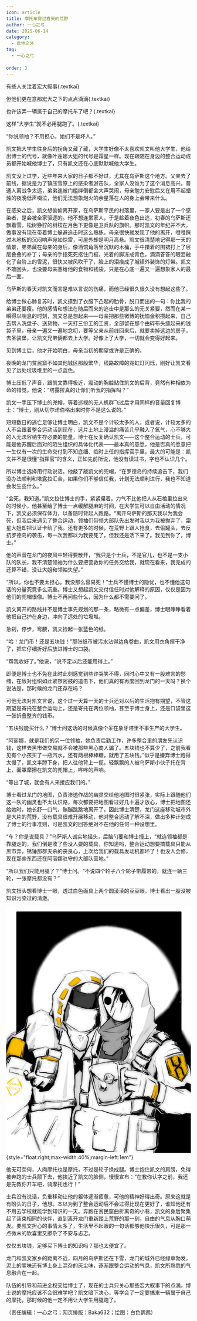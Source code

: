 ```yaml
---
icon: article
title: 摩托车穿过春天的荒野
author: 一心之弓
date: 2025-06-14
category:
  - 此地之外
tag:
  - 一心之弓

order: 3
---
```


有些人关注着宏大叙事{.textkai}

但他们更在意那宏大之下的点点滴滴{.textkai}

也许该弄一辆属于自己的摩托车了吧？{.textkai}

这样“大学生”就不必用腿跑了。{.textkai}

<!-- more -->

“你说领袖？不用担心，她们不是坏人。”

凯文把大学生往身后的拐角又藏了藏，大学生好像不太喜欢凯文叫他大学生，他给出博士的代号，就像叶莲娜大姐的代号是霜星一样。现在跟随在身边的整合运动成员都开始喊他博士了，只有凯文还在心底默默喊他大学生。

凯文没上过学，近些年来大家的日子都不好过，尤其在乌萨斯这个地方。父亲去了前线，据说是为了镇压雪原上的感染者游击队，全家人没谁为了这个消息高兴。普通人离战争太远，弟弟连被门槛绊倒都会大声哭闹，母亲勉力安慰后又在用不起蜡烛的夜晚低声啜泣，他们无法想象炮火的余星落在人的身上会带来什么。

在感染之后，凯文想偷偷离开家，在乌萨斯平民的村落里，一家人要是出了一个感染者，是会被全家驱逐的。他不想连累家人，于是趁着夜色出逃，初春的乌萨斯还飘着雪，松树狰狞的树枝在月色下更像是卫兵队的旗帜。那时凯文的年纪并不大，做事没有现在带着博士躲避追击时这么熟练，母亲很快就发现了他的离开，噔噔踩过木地板的沉闷响声宛如惊雷，可屋外却是明月高悬。凯文很清楚地记得那一天的情景，弟弟藏在母亲的身后，像酒馆角落里沉默的木桶，手中攥着的围裙打上了层层叠叠的补丁；母亲的手指死死抠住门框，光着的脚冻成青色，滴滴答答的眼泪融化了台阶上的雪泥，很快又被风吹干了，脸上的泪痕成了城镇外装饰的灯带。凯文不敢回头，也没要母亲塞给他的食物和钱袋，只是在心底一遍又一遍想象家人的最后一面。

乌萨斯的春天对凯文而言是难以言说的伤痛，而他已经很久很久没有想起这些了。

给博士做心肺复苏时，凯文摸到了衣服下凸起的肋骨，脱口而出的一句：你比我的弟弟还要瘦。他的感情和想法在随后而来的追击中是那么的无关紧要，然而在某一瞬得以喘息的时刻，凯文总是想起来——母亲把那些微博的抚恤金积攒起来，自己去帮人洗盘子、送货物，一天打三份工的工资，全部留在那个由碎布头缝起来的钱袋子里，母亲一遍又一遍地念叨，要等父亲从前线回来后，就要卖掉这边的房子，去圣骏堡，让凯文兄弟俩都去上大学。好像上了大学，一切就会变得好起来。

见到博士后，他才开始明白，母亲当初的期望或许是正确的。

夜晚的龙门贫民窟不如其他城区那般繁华，线路故障的霓虹灯闪烁，刚好让凯文看见了远处垃圾堆里的一点蓝色。

博士压低了声音，跟凯文靠得极近，震动的胸腔贴住凯文的后背，竟然有种相依为命的错觉。他说：“塔露拉真的让你们听我的指挥吗？”

凯文一手压下博士的兜帽，等着巡视的无人机群飞过后才用同样的音量回复博士：“博士，刚从切尔诺伯格出来时你不是这么说的。”

短短数日的逃亡足够让博士明白，凯文不是个计较太多的人，或者说，计较太多的人不会跟着整合运动活到现在，这片土地上漫溢的痛苦几乎融入了氧气，心不够大的人无法容纳生存必要的能量。博士在反复确认凯文——这个整合运动的士兵，可能是他苏醒后面对的陌生组织的具体化代表——最本真的意愿，他是否真的愿意把一生仅有一次的生命交付到不知底细、临时上任的指挥官手里，最大的可能是：凯文并不是很懂“指挥官”的含义，正如先前所说，他没有读过书，字也不认识几个。

所以博士选择用行动说话。他敲了敲凯文的兜帽，“在罗德岛的持续追击下，我们没办法顺利和塔露拉汇合，如果你们不够信任我，计划无法顺利进行，我也不知道会发生些什么。”

“会死，我知道。”凯文拉住博士的手，紧紧攥着，力气不比他把人从石棺里拉出来的时候小，他甚至给了博士一点缓解腿麻的时间，在大学生可以自由活动的情况下，凯文必须保存体力，以备随时背起人跑路。“离开乌萨斯的那天我以为我会死，但我后来遇见了整合运动，领袖们带领大部队先出发时我以为我被抛弃了，霜星大姐却把认证卡给了我。还有更多的时候，在荒野上跟人抢食，去偷罐头，去反抗罗德岛的袭击，每一次我都以为我要死了，但我还是活下来了。我见到你了，博士。”

他的声音在龙门的夜风中轻得要散开，“我只是个士兵，不是官儿，也不是一支小队的队长，我不清楚领袖为什么要把营救你的任务交给我，就现在看来，我完成的还算不错，没让大姐和领袖失望。”

“所以，你也不要太担心。我没那么容易死！”士兵不懂博士的隐忧，也不懂他这句话的分量究竟多么沉重。博士又想起凯文交付信任时对他解释的原因，仅仅是因为他们的兜帽很像。博士不再问些什么，因为什么都不需要问了。

凯文离开的路线并不是博士事先规划的那一条，略微有一点偏差，博士眼睁睁看着他把自己护在身边，冲向了远处的垃圾堆。

急刹，停步，弯腰，凯文捡起一张蓝色的纸。

“哈！龙门币！还是五块钱！”那张纸币被污水沾得边角卷曲，凯文用衣角擦干净了，把它仔细折好后放进博士的口袋。

“帮我收好了。”他说，“说不定以后还能用得上。”

即便是博士也不免在此时此刻感觉到些许哭笑不得，同时心中又有一股难言的愁绪，在敌对组织如此紧锣密鼓的追击下，他们真的有再度回到龙门的一天吗？换个说法是，那时候的龙门还存在吗？

可他无法对凯文言说，这个过一天算一天的士兵还对以后的生活抱有期望，不管这期望是寄托在整合运动上，还是寄托在两位领袖，甚至于博士身上，还是口袋里这一张折叠整齐的钱币。

“五块钱能买什么？”博士问这话的时候真像个呆在象牙塔里不事生产的大学生。

“阿丽娜，就是我们的另一位领袖，她负责后勤工作，许多整合里的朋友先认识钱，这样去黑市做交易就不会被那些黑心商人骗了。五块钱也不算少了，之前我看见有个小孩买了一瓶汽水，还有两根棒棒糖，就用了五块钱。”似乎是嫌弃博士跑得太慢了，凯文半蹲下身，把人往他背上一揽，轻飘飘的人被乌萨斯小伙子托在背上，面罩摩擦在凯文的兜帽上，哗哗的声响。

“等出了城，就会有人来接应我们的。”

博士看过龙门的地图，负责渗透作战的幽灵交给他地图时很紧张，实际上跟随他们这一队的幽灵也不太认识路，每次都要把地图看过好几十遍才放心，博士把地图还给她时，她长舒一口气，蹦蹦跳跳地离开了。因此博士清楚，龙门这座移动城市外是大片的荒野，没有载具很难开展移动，他对整合运动了解不深，做出多种计划成了博士的行事准则，可是凯文的回答绝对不在他的任何一种设想里。

“车？你是说载具？”乌萨斯人诚实地摇头，后脑勺要和博士撞上，“就连领袖都是靠腿走的，我们倒是收了些没人要的载具，你知道吗，整合运动想要搞载具只能从黑市弄，锈锤那群天杀的丧良心，上次给我们的载具发动机都坏了！也没人会修，现在那些东西还在阿丽娜驻守的大部队营地。”

“所以我们只能用腿了？”博士问。“不说四个轮子八个轮子带履带的，就连一辆三轮，一张摩托都没有？”

凯文扭头想看博士一眼，透过白色面具上两个圆滚滚的豆豆眼，博士看出一股没被知识污染过的清澈。

![](./res/illustration/文章配图（白色鹦鹉）.webp) {style="float:right;max-width:40%;margin-left:1em"}

他无可奈何，人肉摩托也是摩托，不过是轮子换成腿。博士抱住凯文的肩膀，免得被奔跑的士兵颠下去，他挨近了凯文的脸侧，慢慢宣布：“在教你认字之前，我还是先教你开车吧，骑摩托也行！”

士兵没有说话，负重移动让他的躯体逐渐疲惫，可他的精神好得出奇。原来这就是有盼头的日子，他想。本以为到了整合运动后不会过得比现在更好了，谁知他还有不用去学校就能学到知识的一天。奔跑在贫民窟曲折离奇的小巷，凯文的身后聚集起了装束相同的伙伴，直到离开龙门重新踏上荒野的那一刻，自由的气息从胸口萌发。要凯文担心的事情太多了，生活里不起眼的一句话都够他快乐很久，可是那一点微末的欣喜里又掺杂了不安与忐忑。

仅仅五块钱，足够买下博士的知识吗？那也太便宜了。

龙门和凯文家乡的距离不近，四月的乌萨斯还在下雪，龙门的城外已经绿草勃发，泥土的腥味还有博士身上混杂的灰尘味，逐渐跟整合运动的气息，凯文所熟悉的气息融合在一起。

队伍的引导和前进全权交给博士了，现在的士兵只关心那些宏大叙事下的点滴。博士说的摩托应该不会很难学吧？凯文暗下决心，等学会了一定要搞来一辆属于自己的摩托，那时候的他一定不用让大学生用腿跑了。<eod />

（责任编辑：一心之弓；网页排版：Baka632；绘图：白色鹦鹉）

<FakeAds />
